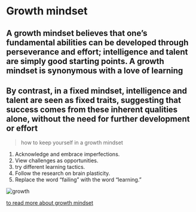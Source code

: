 # Growth mindset

## A growth mindset believes that one’s fundamental abilities can be developed through perseverance and effort; intelligence and talent are simply good starting points. A growth mindset is synonymous with a love of learning

## By contrast, in a fixed mindset, intelligence and talent are seen as fixed traits, suggesting that success comes from these inherent qualities alone, without the need for further development or effort

> how to keep yourself in a growth mindset

1. Acknowledge and embrace imperfections.
2. View challenges as opportunities.
3. try different learning tactics.
4. Follow the research on brain plasticity.
5. Replace the word “failing” with the word “learning.”

![growth](fix.png)

[to read more about growth mindset](https://www.atlassian.com/blog/inside-atlassian/growth-mindset)